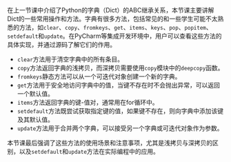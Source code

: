 在上一节课中介绍了Python的字典（Dict）的ABC继承关系，本节课主要讲解Dict的一些常用操作和方法。字典有很多方法，包括常见的和一些学生可能不太熟悉的方法，如`clear`、`copy`、`fromkeys`、`get`、`items`、`keys`、`pop`、`popitem`、`setdefault`和`update`。在PyCharm等集成开发环境中，用户可以查看这些方法的具体实现，并通过源码了解它们的作用。

- `clear`方法用于清空字典中的所有条目。
- `copy`方法返回字典的浅拷贝，而深拷贝需要使用`copy`模块中的`deepcopy`函数。
- `fromkeys`静态方法可以从一个可迭代对象创建一个新的字典。
- `get`方法用于安全地访问字典中的值，当键不存在时不会抛出异常，可以返回一个默认值。
- `items`方法返回字典的键-值对，通常用在for循环中。
- `setdefault`方法既尝试获取指定键的值，如果键不存在，则向字典中添加该键及其默认值。
- `update`方法用于合并两个字典，可以接受另一个字典或可迭代对象作为参数。

本节课最后强调了这些方法的使用场景和注意事项，尤其是浅拷贝与深拷贝的区别，以及`setdefault`和`update`方法在实际编程中的应用。